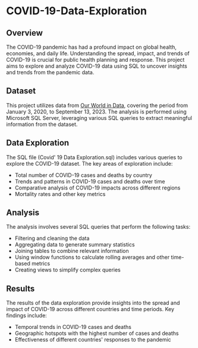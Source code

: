 # COVID-19-Data-Exploration

## Overview

The COVID-19 pandemic has had a profound impact on global health, economies, and daily life. Understanding the spread, impact, and trends of COVID-19 is crucial for public health planning and response. This project aims to explore and analyze COVID-19 data using SQL to uncover insights and trends from the pandemic data.

## Dataset

This project utilizes data from [Our World in Data](https://ourworldindata.org/covid-deaths), covering the period from January 3, 2020, to September 13, 2023. The analysis is performed using Microsoft SQL Server, leveraging various SQL queries to extract meaningful information from the dataset.

## Data Exploration

The SQL file (Covid' 19 Data Exploration.sql) includes various queries to explore the COVID-19 dataset. The key areas of exploration include:

- Total number of COVID-19 cases and deaths by country
- Trends and patterns in COVID-19 cases and deaths over time
- Comparative analysis of COVID-19 impacts across different regions
- Mortality rates and other key metrics

## Analysis

The analysis involves several SQL queries that perform the following tasks:

- Filtering and cleaning the data
- Aggregating data to generate summary statistics
- Joining tables to combine relevant information
- Using window functions to calculate rolling averages and other time-based metrics
- Creating views to simplify complex queries


## Results

The results of the data exploration provide insights into the spread and impact of COVID-19 across different countries and time periods. Key findings include:

- Temporal trends in COVID-19 cases and deaths
- Geographic hotspots with the highest number of cases and deaths
- Effectiveness of different countries' responses to the pandemic


